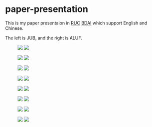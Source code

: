 # paper-presentation

This is my paper presentaion in [RUC](http://www.ruc.edu.cn) [BDAI](http://bdai.ruc.edu.cn) which support English and Chinese.

The left is JUB, and the right is ALUF.

<figure class="half">
    <img src="JUB_png/JUB-1.png" style="display: inline-block" />
    <img src="ALUF_png/ALUF-1.png" style="display: inline-block" />
</figure>

<figure class="half">
    <img src="JUB_png/JUB-2.png" style="display: inline-block" />
    <img src="ALUF_png/ALUF-2.png" style="display: inline-block" />
</figure>

<figure class="half">
    <img src="JUB_png/JUB-3.png" style="display: inline-block" />
    <img src="ALUF_png/ALUF-3.png" style="display: inline-block" />
</figure>

<figure class="half">
    <img src="JUB_png/JUB-4.png" style="display: inline-block" />
    <img src="ALUF_png/ALUF-4.png" style="display: inline-block" />
</figure>

<figure class="half">
    <img src="JUB_png/JUB-5.png" style="display: inline-block" />
    <img src="ALUF_png/ALUF-5.png" style="display: inline-block" />
</figure>

<figure class="half">
    <img src="JUB_png/JUB-6.png" style="display: inline-block" />
    <img src="ALUF_png/ALUF-6.png" style="display: inline-block" />
</figure>

<figure class="half">
    <img src="JUB_png/JUB-7.png" style="display: inline-block" />
    <img src="ALUF_png/ALUF-7.png" style="display: inline-block" />
</figure>

<figure class="half">
    <img src="JUB_png/JUB-8.png" style="display: inline-block" />
    <img src="ALUF_png/ALUF-8.png" style="display: inline-block" />
</figure>
